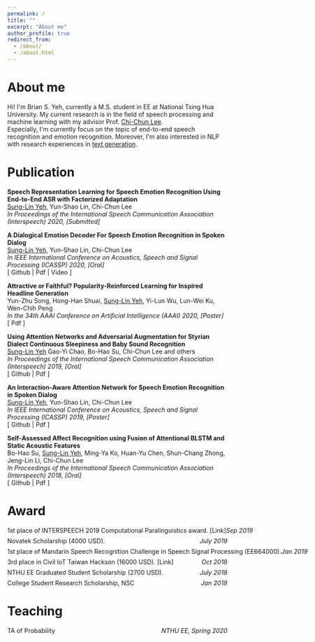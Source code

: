 ```yaml
---
permalink: /
title: ""
excerpt: "About me"
author_profile: true
redirect_from: 
  - /about/
  - /about.html
---
```

<!--add icon-->
<head>
<link rel="stylesheet" href="https://maxcdn.bootstrapcdn.com/font-awesome/4.4.0/css/font-awesome.min.css">
</head>

# About me
Hi! I'm Brian S. Yeh, 
currently a M.S. student in EE at National Tsing Hua University.
My current research is in the field of speech processing and machine learning with my advisor 
Prof. [Chi-Chun Lee](https://biic.ee.nthu.edu.tw/cclee.php). <br/>
Especially, I'm currently focus on the topic of end-to-end speech recognition and emotion recognition. 
Moreover, I'm also interested in NLP with research experiences in [text generation](https://arxiv.org/abs/2002.02095).

# Publication

**Speech Representation Learning for Speech Emotion Recognition Using End-to-End ASR with Factorized Adaptation** <br/>
   <u>Sung-Lin Yeh</u>, Yun-Shao Lin, Chi-Chun Lee<br/>
   *In Proceedings of the International Speech Communication Association (Interspeech) 2020, [Submitted]*<br/>

**A Dialogical Emotion Decoder For Speech Emotion Recognition in Spoken Dialog** <br/>
   <u>Sung-Lin Yeh</u>, Yun-Shao Lin, Chi-Chun Lee<br/>
   *In IEEE International Conference on Acoustics, Speech and Signal Processing (ICASSP) 2020, [Oral]*<br/>
   [<a style="text-decoration:none" href="https://github.com/30stomercury/Dialogical-Emotion-Decoding">
     <i class="fa fa-github" aria-hidden="true"></i> Github
   </a>|
   <a style="text-decoration:none" href="https://30stomercury.github.io/files/A_Dialogical_Emotion_Decoder_For_Speech_Emotion_Recognition_in_Spoken_Dialog.pdf">
     <i class="fa fa-file-pdf-o" aria-hidden="true"></i> Pdf
   </a>|
   <a style="text-decoration:none" href="https://www.youtube.com/watch?v=Ti4foNyrvzo&t=11s">
     <i class="fa fa-youtube-play" aria-hidden="true"></i> Video
   </a>]<br/>

**Attractive or Faithful? Popularity-Reinforced Learning for Inspired Headline Generation** <br/>
   Yun-Zhu Song, Hong-Han Shuai, <u>Sung-Lin Yeh</u>, Yi-Lun Wu, Lun-Wei Ku, Wen-Chih Peng<br/>
   *In the 34th AAAI Conference on Artificial Intelligence (AAAI) 2020, [Poster]*<br/>
   [<a style="text-decoration:none" href="https://arxiv.org/pdf/2002.02095.pdf">
     <i class="fa fa-file-pdf-o" aria-hidden="true"></i> Pdf
   </a>]<br/>

**Using Attention Networks and Adversarial Augmentation for Styrian Dialect Continuous Sleepiness and Baby Sound Recognition** <br/>
   <u>Sung-Lin Yeh</u> Gao-Yi Chao, Bo-Hao Su, Chi-Chun Lee and others<br/>
   *In Proceedings of the International Speech Communication Association (Interspeech) 2019, [Oral]*<br/>
   [<a style="text-decoration:none" href="https://github.com/30stomercury/IS19_ComParE_Sub-Challenge">
     <i class="fa fa-github" aria-hidden="true"></i> Github
   </a>|
   <a style="text-decoration:none" href="https://30stomercury.github.io/files/IS19_Challenge.pdf">
     <i class="fa fa-file-pdf-o" aria-hidden="true"></i> Pdf
   </a>]<br/>

**An Interaction-Aware Attention Network for Speech Emotion Recognition in Spoken Dialog** <br/>
   <u>Sung-Lin Yeh</u>, Yun-Shao Lin, Chi-Chun Lee<br/>
   *In IEEE International Conference on Acoustics, Speech and Signal Processing (ICASSP) 2019, [Poster]*<br/>
   [<a style="text-decoration:none" href="https://github.com/30stomercury/Interaction-aware_Attention_Network">
     <i class="fa fa-github" aria-hidden="true"></i> Github
   </a>|
   <a style="text-decoration:none" href="https://30stomercury.github.io/files/AN_INTERACTIO-AWARE_ATTENTION_NETWORK_FOR_SPEECH_EMOTION_RECOGNITION_IN_SPOKEN_DIALOGS.pdf">
     <i class="fa fa-file-pdf-o" aria-hidden="true"></i> Pdf
   </a>]<br/>

**Self-Assessed Affect Recognition using Fusion of Attentional BLSTM and Static Acoustic Features** <br/>
   Bo-Hao Su, <u>Sung-Lin Yeh</u>, Ming-Ya Ko, Huan-Yu Chen, Shun-Chang Zhong, Jeng-Lin Li, Chi-Chun Lee<br/>
   *In Proceedings of the International Speech Communication Association (Interspeech) 2018, [Oral]*<br/>
   [<a style="text-decoration:none" href="https://github.com/30stomercury/IS18_ComParE_Sub-Challenge">
     <i class="fa fa-github" aria-hidden="true"></i> Github
   </a>|
   <a style="text-decoration:none" href="https://30stomercury.github.io/files/IS18_Challenge.pdf">
     <i class="fa fa-file-pdf-o" aria-hidden="true"></i> Pdf
   </a>]<br/>


# Award

<p style="display: flex; flex-direction: row; justify-content: space-between; margin: 0 0 0.5em;">
  <span style="flex: 0 0 auto">1st place of INTERSPEECH 2019 Computational Paralinguistics award.
   <a style="text-decoration:none" href="http://www.compare.openaudio.eu/winners/">
     [Link]
   </a>
  </span> <span style="flex:  0 0 auto">
  <i>Sep 2019</i>
  </span>
</p>
<p style="display: flex; flex-direction: row; justify-content: space-between; margin: 0 0 0.5em;">
  <span style="flex: 0 0 auto">Novatek Scholarship (4000 USD).
  </span> <span style="flex:  0 0 auto">
  <i>July 2019</i>
  </span>
</p>
<p style="display: flex; flex-direction: row; justify-content: space-between; margin: 0 0 0.5em;">
  <span style="flex: 0 0 auto">1st place of Mandarin Speech Recognition Challenge in Speech Signal Processing (EE664000).
  </span> <span style="flex:  0 0 auto">
  <i>Jan 2019</i>
  </span>
</p>
<p style="display: flex; flex-direction: row; justify-content: space-between; margin: 0 0 0.5em;">
  <span style="flex: 0 0 auto">3rd place in Civil IoT Taiwan Hackson (16000 USD).
   <a style="text-decoration:none" href="http://isa.site.nthu.edu.tw/p/16-1182-149314.php?Lang=zh-tw">
     [Link]
   </a>
  </span> <span style="flex:  0 0 auto">
  <i>Oct 2018</i>
  </span>
</p>
<p style="display: flex; flex-direction: row; justify-content: space-between; margin: 0 0 0.5em;">
  <span style="flex: 0 0 auto">NTHU EE Graduated Student Scholarship (2700 USD).
  </span> <span style="flex:  0 0 auto">
  <i>July 2018</i>
  </span>
</p>
<p style="display: flex; flex-direction: row; justify-content: space-between; margin: 0 0 0.5em;">
  <span style="flex: 0 0 auto">College Student Research Scholarship, NSC
  </span> <span style="flex:  0 0 auto">
  <i>Jan 2018</i>
  </span>
</p>

# Teaching

<p style="display: flex; flex-direction: row; justify-content: space-between; margin: 0 0 0.5em;">
  <span style="flex: 0 0 auto">TA of Probability</span> <span style="flex:  0 0 auto">
  <i>NTHU EE, Spring 2020</i>  
  </span>
</p>
